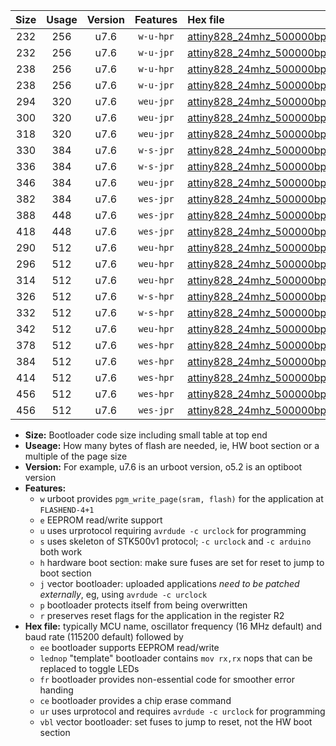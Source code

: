 |Size|Usage|Version|Features|Hex file|
|:-:|:-:|:-:|:-:|:--|
|232|256|u7.6|`w-u-hpr`|[attiny828_24mhz_500000bps_ur.hex](https://raw.githubusercontent.com/stefanrueger/urboot/main/bootloaders/attiny828/fcpu_24mhz/500000_bps/attiny828_24mhz_500000bps_ur.hex)|
|232|256|u7.6|`w-u-jpr`|[attiny828_24mhz_500000bps_ur_vbl.hex](https://raw.githubusercontent.com/stefanrueger/urboot/main/bootloaders/attiny828/fcpu_24mhz/500000_bps/attiny828_24mhz_500000bps_ur_vbl.hex)|
|238|256|u7.6|`w-u-hpr`|[attiny828_24mhz_500000bps_lednop_ur.hex](https://raw.githubusercontent.com/stefanrueger/urboot/main/bootloaders/attiny828/fcpu_24mhz/500000_bps/attiny828_24mhz_500000bps_lednop_ur.hex)|
|238|256|u7.6|`w-u-jpr`|[attiny828_24mhz_500000bps_lednop_ur_vbl.hex](https://raw.githubusercontent.com/stefanrueger/urboot/main/bootloaders/attiny828/fcpu_24mhz/500000_bps/attiny828_24mhz_500000bps_lednop_ur_vbl.hex)|
|294|320|u7.6|`weu-jpr`|[attiny828_24mhz_500000bps_ee_ur_vbl.hex](https://raw.githubusercontent.com/stefanrueger/urboot/main/bootloaders/attiny828/fcpu_24mhz/500000_bps/attiny828_24mhz_500000bps_ee_ur_vbl.hex)|
|300|320|u7.6|`weu-jpr`|[attiny828_24mhz_500000bps_ee_lednop_ur_vbl.hex](https://raw.githubusercontent.com/stefanrueger/urboot/main/bootloaders/attiny828/fcpu_24mhz/500000_bps/attiny828_24mhz_500000bps_ee_lednop_ur_vbl.hex)|
|318|320|u7.6|`weu-jpr`|[attiny828_24mhz_500000bps_ee_lednop_fr_ur_vbl.hex](https://raw.githubusercontent.com/stefanrueger/urboot/main/bootloaders/attiny828/fcpu_24mhz/500000_bps/attiny828_24mhz_500000bps_ee_lednop_fr_ur_vbl.hex)|
|330|384|u7.6|`w-s-jpr`|[attiny828_24mhz_500000bps_vbl.hex](https://raw.githubusercontent.com/stefanrueger/urboot/main/bootloaders/attiny828/fcpu_24mhz/500000_bps/attiny828_24mhz_500000bps_vbl.hex)|
|336|384|u7.6|`w-s-jpr`|[attiny828_24mhz_500000bps_lednop_vbl.hex](https://raw.githubusercontent.com/stefanrueger/urboot/main/bootloaders/attiny828/fcpu_24mhz/500000_bps/attiny828_24mhz_500000bps_lednop_vbl.hex)|
|346|384|u7.6|`weu-jpr`|[attiny828_24mhz_500000bps_ee_lednop_fr_ce_ur_vbl.hex](https://raw.githubusercontent.com/stefanrueger/urboot/main/bootloaders/attiny828/fcpu_24mhz/500000_bps/attiny828_24mhz_500000bps_ee_lednop_fr_ce_ur_vbl.hex)|
|382|384|u7.6|`wes-jpr`|[attiny828_24mhz_500000bps_ee_vbl.hex](https://raw.githubusercontent.com/stefanrueger/urboot/main/bootloaders/attiny828/fcpu_24mhz/500000_bps/attiny828_24mhz_500000bps_ee_vbl.hex)|
|388|448|u7.6|`wes-jpr`|[attiny828_24mhz_500000bps_ee_lednop_vbl.hex](https://raw.githubusercontent.com/stefanrueger/urboot/main/bootloaders/attiny828/fcpu_24mhz/500000_bps/attiny828_24mhz_500000bps_ee_lednop_vbl.hex)|
|418|448|u7.6|`wes-jpr`|[attiny828_24mhz_500000bps_ee_lednop_fr_vbl.hex](https://raw.githubusercontent.com/stefanrueger/urboot/main/bootloaders/attiny828/fcpu_24mhz/500000_bps/attiny828_24mhz_500000bps_ee_lednop_fr_vbl.hex)|
|290|512|u7.6|`weu-hpr`|[attiny828_24mhz_500000bps_ee_ur.hex](https://raw.githubusercontent.com/stefanrueger/urboot/main/bootloaders/attiny828/fcpu_24mhz/500000_bps/attiny828_24mhz_500000bps_ee_ur.hex)|
|296|512|u7.6|`weu-hpr`|[attiny828_24mhz_500000bps_ee_lednop_ur.hex](https://raw.githubusercontent.com/stefanrueger/urboot/main/bootloaders/attiny828/fcpu_24mhz/500000_bps/attiny828_24mhz_500000bps_ee_lednop_ur.hex)|
|314|512|u7.6|`weu-hpr`|[attiny828_24mhz_500000bps_ee_lednop_fr_ur.hex](https://raw.githubusercontent.com/stefanrueger/urboot/main/bootloaders/attiny828/fcpu_24mhz/500000_bps/attiny828_24mhz_500000bps_ee_lednop_fr_ur.hex)|
|326|512|u7.6|`w-s-hpr`|[attiny828_24mhz_500000bps.hex](https://raw.githubusercontent.com/stefanrueger/urboot/main/bootloaders/attiny828/fcpu_24mhz/500000_bps/attiny828_24mhz_500000bps.hex)|
|332|512|u7.6|`w-s-hpr`|[attiny828_24mhz_500000bps_lednop.hex](https://raw.githubusercontent.com/stefanrueger/urboot/main/bootloaders/attiny828/fcpu_24mhz/500000_bps/attiny828_24mhz_500000bps_lednop.hex)|
|342|512|u7.6|`weu-hpr`|[attiny828_24mhz_500000bps_ee_lednop_fr_ce_ur.hex](https://raw.githubusercontent.com/stefanrueger/urboot/main/bootloaders/attiny828/fcpu_24mhz/500000_bps/attiny828_24mhz_500000bps_ee_lednop_fr_ce_ur.hex)|
|378|512|u7.6|`wes-hpr`|[attiny828_24mhz_500000bps_ee.hex](https://raw.githubusercontent.com/stefanrueger/urboot/main/bootloaders/attiny828/fcpu_24mhz/500000_bps/attiny828_24mhz_500000bps_ee.hex)|
|384|512|u7.6|`wes-hpr`|[attiny828_24mhz_500000bps_ee_lednop.hex](https://raw.githubusercontent.com/stefanrueger/urboot/main/bootloaders/attiny828/fcpu_24mhz/500000_bps/attiny828_24mhz_500000bps_ee_lednop.hex)|
|414|512|u7.6|`wes-hpr`|[attiny828_24mhz_500000bps_ee_lednop_fr.hex](https://raw.githubusercontent.com/stefanrueger/urboot/main/bootloaders/attiny828/fcpu_24mhz/500000_bps/attiny828_24mhz_500000bps_ee_lednop_fr.hex)|
|456|512|u7.6|`wes-hpr`|[attiny828_24mhz_500000bps_ee_lednop_fr_ce.hex](https://raw.githubusercontent.com/stefanrueger/urboot/main/bootloaders/attiny828/fcpu_24mhz/500000_bps/attiny828_24mhz_500000bps_ee_lednop_fr_ce.hex)|
|456|512|u7.6|`wes-jpr`|[attiny828_24mhz_500000bps_ee_lednop_fr_ce_vbl.hex](https://raw.githubusercontent.com/stefanrueger/urboot/main/bootloaders/attiny828/fcpu_24mhz/500000_bps/attiny828_24mhz_500000bps_ee_lednop_fr_ce_vbl.hex)|

- **Size:** Bootloader code size including small table at top end
- **Useage:** How many bytes of flash are needed, ie, HW boot section or a multiple of the page size
- **Version:** For example, u7.6 is an urboot version, o5.2 is an optiboot version
- **Features:**
  + `w` urboot provides `pgm_write_page(sram, flash)` for the application at `FLASHEND-4+1`
  + `e` EEPROM read/write support
  + `u` uses urprotocol requiring `avrdude -c urclock` for programming
  + `s` uses skeleton of STK500v1 protocol; `-c urclock` and `-c arduino` both work
  + `h` hardware boot section: make sure fuses are set for reset to jump to boot section
  + `j` vector bootloader: uploaded applications *need to be patched externally*, eg, using `avrdude -c urclock`
  + `p` bootloader protects itself from being overwritten
  + `r` preserves reset flags for the application in the register R2
- **Hex file:** typically MCU name, oscillator frequency (16 MHz default) and baud rate (115200 default) followed by
  + `ee` bootloader supports EEPROM read/write
  + `lednop` "template" bootloader contains `mov rx,rx` nops that can be replaced to toggle LEDs
  + `fr` bootloader provides non-essential code for smoother error handing
  + `ce` bootloader provides a chip erase command
  + `ur` uses urprotocol and requires `avrdude -c urclock` for programming
  + `vbl` vector bootloader: set fuses to jump to reset, not the HW boot section
